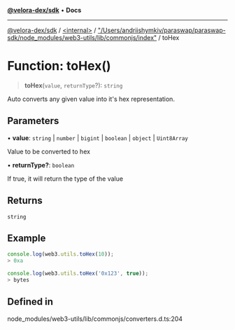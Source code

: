[**@velora-dex/sdk**](../../../../README.md) • **Docs**

***

[@velora-dex/sdk](../../../../globals.md) / [\<internal\>](../../../README.md) / ["/Users/andriishymkiv/paraswap/paraswap-sdk/node\_modules/web3-utils/lib/commonjs/index"](../README.md) / toHex

# Function: toHex()

> **toHex**(`value`, `returnType`?): `string`

Auto converts any given value into it's hex representation.

## Parameters

• **value**: `string` \| `number` \| `bigint` \| `boolean` \| `object` \| `Uint8Array`

Value to be converted to hex

• **returnType?**: `boolean`

If true, it will return the type of the value

## Returns

`string`

## Example

```ts
console.log(web3.utils.toHex(10));
> 0xa

console.log(web3.utils.toHex('0x123', true));
> bytes
```

## Defined in

node\_modules/web3-utils/lib/commonjs/converters.d.ts:204

